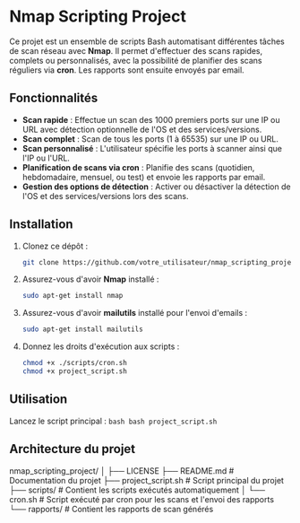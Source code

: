 # Nmap Scripting Project

Ce projet est un ensemble de scripts Bash automatisant différentes tâches de scan réseau avec **Nmap**. Il permet d'effectuer des scans rapides, complets ou personnalisés, avec la possibilité de planifier des scans réguliers via **cron**. Les rapports sont ensuite envoyés par email.

## Fonctionnalités

- **Scan rapide** : Effectue un scan des 1000 premiers ports sur une IP ou URL avec détection optionnelle de l'OS et des services/versions.
- **Scan complet** : Scan de tous les ports (1 à 65535) sur une IP ou URL.
- **Scan personnalisé** : L'utilisateur spécifie les ports à scanner ainsi que l'IP ou l'URL.
- **Planification de scans via cron** : Planifie des scans (quotidien, hebdomadaire, mensuel, ou test) et envoie les rapports par email.
- **Gestion des options de détection** : Activer ou désactiver la détection de l'OS et des services/versions lors des scans.

## Installation

1. Clonez ce dépôt :
    ```bash
    git clone https://github.com/votre_utilisateur/nmap_scripting_project.git
    ```

2. Assurez-vous d'avoir **Nmap** installé :
    ```bash
    sudo apt-get install nmap
    ```

3. Assurez-vous d'avoir **mailutils** installé pour l'envoi d'emails :
    ```bash
    sudo apt-get install mailutils
    ```

4. Donnez les droits d'exécution aux scripts :
    ```bash
    chmod +x ./scripts/cron.sh
    chmod +x project_script.sh
    ```

## Utilisation

Lancez le script principal :
    ```bash
    bash project_script.sh
    ```
    
## Architecture du projet

nmap_scripting_project/
│
├── LICENSE
├── README.md               # Documentation du projet
├── project_script.sh        # Script principal du projet
├── scripts/                 # Contient les scripts exécutés automatiquement
│   └── cron.sh              # Script exécuté par cron pour les scans et l'envoi des rapports
└── rapports/                # Contient les rapports de scan générés
